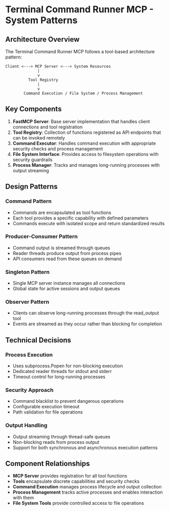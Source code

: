 # Terminal Command Runner MCP - System Patterns

## Architecture Overview

The Terminal Command Runner MCP follows a tool-based architecture pattern:

```
Client <---> MCP Server <---> System Resources
              |
              v
          Tool Registry
              |
              v
        Command Execution / File System / Process Management
```

## Key Components

1. **FastMCP Server**: Base server implementation that handles client connections and tool registration
2. **Tool Registry**: Collection of functions registered as API endpoints that can be invoked remotely
3. **Command Executor**: Handles command execution with appropriate security checks and process management
4. **File System Interface**: Provides access to filesystem operations with security guardrails
5. **Process Manager**: Tracks and manages long-running processes with output streaming

## Design Patterns

### Command Pattern
- Commands are encapsulated as tool functions
- Each tool provides a specific capability with defined parameters
- Commands execute with isolated scope and return standardized results

### Producer-Consumer Pattern
- Command output is streamed through queues
- Reader threads produce output from process pipes
- API consumers read from these queues on demand

### Singleton Pattern
- Single MCP server instance manages all connections
- Global state for active sessions and output queues

### Observer Pattern
- Clients can observe long-running processes through the read_output tool
- Events are streamed as they occur rather than blocking for completion

## Technical Decisions

### Process Execution
- Uses subprocess.Popen for non-blocking execution
- Dedicated reader threads for stdout and stderr
- Timeout control for long-running processes

### Security Approach
- Command blacklist to prevent dangerous operations
- Configurable execution timeout
- Path validation for file operations

### Output Handling
- Output streaming through thread-safe queues
- Non-blocking reads from process output
- Support for both synchronous and asynchronous execution patterns

## Component Relationships

- **MCP Server** provides registration for all tool functions
- **Tools** encapsulate discrete capabilities and security checks
- **Command Execution** manages process lifecycle and output collection
- **Process Management** tracks active processes and enables interaction with them
- **File System Tools** provide controlled access to file operations 